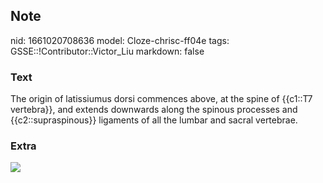 ## Note
nid: 1661020708636
model: Cloze-chrisc-ff04e
tags: GSSE::!Contributor::Victor_Liu
markdown: false

### Text
<div>
  The origin of latissiumus dorsi commences above, at the spine of
  {{c1::T7 vertebra}}, and extends downwards along the spinous
  processes and {{c2::supraspinous}} ligaments of all the lumbar
  and sacral vertebrae.
</div>

### Extra
<img src="250px-Latissimus_dorsi.PNG">
